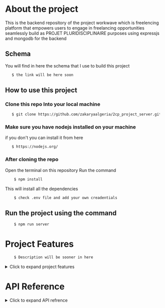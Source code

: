 # About the project 
This is the backend repository of the project workwave which is freelencing
platform that empowers users to engage in freelancing opportunities seamlessly build
as PROJET PLURIDISCIPLINAIRE purposes  using expressjs and mongodb for the backend

## Schema
You will find in here the schema that I use to build this project
```bash
   $ the link will be here soon
```

## How to use this project

### Clone this repo Into your local machine 
```bash
   $ git clone https://github.com/zakaryaalgeria/2cp_project_server.git
```
### Make sure you have nodejs installed on your machine 
if you don't you can install it from here
```bash
   $ https://nodejs.org/
``` 
### After cloning the repo 
Open the terminal on this repository 
Run the command 
```bash
    $ npm install
```
This will install all the dependencies
```bash
    $ check .env file and add your own creadentials
```

## Run the project using the command
```bash
    $ npm run server
```

# Project Features
```bash
    $ Description will be sooner in here
```
<details>
<summary>Click to expand project features</summary>

**User Authentication :**
- [x] Signup / Registration =  using google or without google
- [x] Login = using google or without google
- [x] Update all account information 
  
</details>

# API Reference

<details>
<summary>Click to expand API refrence</summary>
    
## Auth 

### Without google

#### Signup new user

```http
POST /api/auth/sign-up 
```

| Parameter   | Type     |
| :---------- | :------- |
| `email`     | `string` |
| `password`  | `string` |
| `firstName` | `string` |
| `lastName`  | `string` |
| `mobile`    | `string` |

example :

    {
        "firstName":"zakarya",
        "email":"zakarya@gmail.com",
        "password":"Password_123",
        "lastName":"saoual",
        "mobile":"545342389"
    }

#### Login user

```http
POST /api/auth/sign-in
```

| Parameter   | Type     |
| :---------- | :------- |
| `email`     | `string` |
| `Passsword` | `string` |

example :

    {
        "email":"zakarya@gmail.com",
        "password":"Password_123"
    }

### With google

    will be added soon ...

#### verify user account 



#### logout user

```http
GET /api/auth/logout
```

#### send vefication email for user

This will allows you to send vefication email to the user account 
when the user click in it , his account will be verified succefully

```http
POST /api/user/send-verification-email  'require auth'
```

### Forgot password


#### Forgot password token

    Will be sent via email to the user account

```http
POST /api/auth/forgot-password-token
```

| Parameter   | Type     |
| :---------- | :------- |
| `email`     | `string` |

example :

    {
        "email":"gptchat702@gmail.com"
    }

#### Reset  Password with forgot password token

    Will be sent via email to the user account

```http
PUT /api/auth/reset-password/:token
```

    Here after he clicks the link on his email he will got this link to the
        front-end page when he can update his password

| Parameter   | Type     |
| :---------- | :------- |
| `password`  | `string` |

example :

    {
        "password":"Za@#_+s@#12ka123ASqw"
    }


## Profile

#### Add the user information or update the profile information

```http
POST /api/user/update-profile   'require auth'
``` 

| Parameter       | Type     |
| :-------------- | :------- |
| `photo`         | `string` |
| `description`   | `string` |
| `portfolio_url` | `string` |

example :

    {
        "photo":"https://res.cloudinary.com/dbeurnzkh/image/upload/v1712579171/h2cxrcnmslnslo8sm9pf.jpg",
        "description":"I am cs student , web developer and penetration tester with more that 2 years in the fields of it",
        "portfolio_url":"https://zakaryasaoual.com"
    }

#### Add credit card information

```http
POST /api/user/create-card   'require auth'
``` 

| Parameter        | Type     |
| :--------------- | :------- |
| `expirationDate` | `string` |
| `cardNumber`     | `string` |
| `cardholderName` | `string` |
| `cvv`            | `string` |
| `type`           | `string` |

example :

    {
        "cardholderName":"zakarya saoual",
        "cardNumber":"9032212398764567",
        "expirationDate":"03/28",
        "cvv":"2345",
        "type":"wise"
    }

#### Update credit card information

```http
PUT /api/user/update/credit-card/:id   'require auth'
``` 

| Parameter        | Type     |
| :--------------- | :------- |
| `expirationDate` | `string` |
| `cardNumber`     | `string` |
| `cardholderName` | `string` |
| `cvv`            | `string` |
| `type`           | `string` |

example :

    {
        "cardholderName":"zakarya saoual",
        "cardNumber":"9032212398764567",
        "expirationDate":"03/28",
        "cvv":"2345",
        "type":"pypal"
    }

#### get credit card information

```http
GET /api/user/get/credit-card   'require auth'
``` 

#### delete credit card information

```http
DELETE /api/user/delete/credit-card/:id   'require auth'
``` 

## Upload

#### Upload profile picture

```http
POST /api/user/profile-picture  'require auth'
```

| Parameter   | Type        |
| :---------- | :---------- |
| `image`     | `form-data` |

You will got as result the url of the image uploaded and also you will got
public_id and asset_id

#### Upload freelencer certificate

```http
POST /api/freelencer/certificate/upload  'require auth'
```

You can upload here more than image once

| Parameter    | Type        |
| :----------- | :---------- |
| `images`     | `form-data` |



#### Delete uploaded  picture

```http
DELETE /api/user/delete-image/:id 'require auth , require upload_picture'
```

id : represent the asset_id you will got after upload  picture 



## Freelencer

#### Create freelencer

```http
POST /api/freelencer/create 'require auth'
```

| Parameter     | Type     |
| :------------ | :------- |
| `certificate` | `array` |
| `skills`      | `array` |

example : 
    {
        "certificate" : [{
            "link": "https://res.cloudinary.com/dbeurnzkh/image/upload/v1712585122/qvyxddz4c2hrtllrjt3b.jpg",
            "asset_id": "af8f6888bf016f2f2f43fe318c180a9c",
            "verifiedId": "tst.jfdkls23"   // you can get this from the certificate provider 
        }] ,
        "skills" : ["ui/ux","front-end","logo design"]
    }   

#### update freelencer

```http
PUT /api/freelencer/update 'require auth'
```

| Parameter     | Type     |
| :------------ | :------- |
| `certificate` | `array` |
| `skills`      | `array` |

example : 
    {
        "certificate" : [{
            "link": "https://res.cloudinary.com/dbeurnzkh/image/upload/v1712585122/qvyxddz4c2hrtllrjt3b.jpg",
            "asset_id": "af8f6888bf016f2f2f43fe318c180a9c",
            "verifiedId": "tst.jfdkls23"   // you can get this from the certificate provider 
        }] ,
        "skills" : ["ui/ux","front-end","logo design"]
    }   

#### Get freelencer

```http
GET /api/freelencer/get 'require auth'
```

#### Apply for project

```http
PUT /apply/:id 'require auth'
```
    The id of the project here in the params of the request


#### Get the project accepted

```http
GET /get/projects/accepted 'require auth'
```

#### Get the project canceled

```http
GET /get/projects/canceled 'require auth'
```

## Chat

#### Get all messages

```http
GET /api/chat/message/get_all 'require auth'
```

| Parameter      | Type     |
| :------------- | :------- |
| `conversation` | `string` |


#### Create message

```http
POST /api/chat/message/create 'require auth'
```

| Parameter      | Type     |
| :------------- | :------- |
| `conversation` | `string` |
| `content`      | `string` |

    conversation id

#### Create conversation

```http
POST /api/chat/conversation/create 'require auth'
```

| Parameter      | Type     |
| :------------- | :------- |
| `participant`  | `string` |

    the participant id 


#### Get all conversations

```http
GET /api/chat/conversation/all 'require auth'
```

#### Delete conversation

```http
GET /api/chat/message/delete/:id 'require auth'
```
    Here the conversation id

## Client

#### Create project

```http
POST /api/client/project/create 'require auth'
```

| Parameter     | Type     |
| :------------ | :------- |
| `title`       | `string` |
| `description` | `string` |
| `amount`      | `integer`|

example : 
      
{
    "title":"ecommerce website",
    "description":"ecommerce website where i can put product to present them , also sell them ...",
    "amount":3000
}


#### Update project

```http
PUT /api/client/project/update/:id 'require auth'
```

| Parameter     | Type     |
| :------------ | :------- |
| `title`       | `string` |
| `description` | `string` |
| `amount`      | `integer`|

example : 
      
{
    "title":"ecommerce website 2",
    "description":"ecommerce website where i can put product to present them , also sell them ...",
    "amount":3000
}

#### Get all user projects

```http
GET /api/client/projects/all 'require auth'
```

#### Get single project for user

```http
GET /api/client/project/get/:id 'require auth'
```

#### Delete single project from the creator user

```http
DELETE /api/client/project/delete/:id 'require auth'
```

#### Update project status

```http
PUT /api/client/project/status/:id 'require auth'
```

| Parameter      | Type     |
| :------------- | :------- |
| `status`       | `string` |

#### Accept freelencer in project

```http
PUT /api/client/project/participants/accept/:id 'require auth'
```

    Here the id in the params represents the project id

| Parameter      | Type     |
| :------------- | :------- |
| `userID`       | `string` |

example :

    {
        "userId":"6621482abe275abc9c8932b7"
    }


#### Canceled freelencer from project

```http
PUT /api/client/project/participants/refuse/:id 'require auth'
```

    Here the id in the params represents the project id

| Parameter      | Type     |
| :------------- | :------- |
| `userID`       | `string` |

example :

    {
        "userId":"6621482abe275abc9c8932b7"
    }



#### Switch the account into freelencer

```http
PUT /api/client/freelencer 'require auth'
```


#### Get services

```http
GET /api/client/services 'require auth'
```
    You are allowd to add the query parameters 

        searchParam, minPrice, maxPrice

    To do filtering functionnality

Query parameters available :

*   `searchParam`: Search by    
*   `minPrice`: min price    
*   `maxPrice`: max price    


#### get all


## Last

</details>